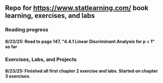 ## Repo for https://www.statlearning.com/ book learning, exercises, and labs

### Reading progress

#### 8/23/25: Read to page 147, "4.4.1 Linear Discriminant Analysis for p = 1" so far

### Exercises, Labs, and Projects

#### 8/23/25: Finished all first chapter 2 exercise and labs. Started on chapter 3 exercises. 
